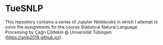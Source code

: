 # TueSNLP
This repository contains a series of Jupyter Notebooks in which I attempt to solve the assignments for the course Statistical Natural Language Processing by Çağrı Çöltekin @ Universität Tübingen (https://snlp2018.github.io/).

